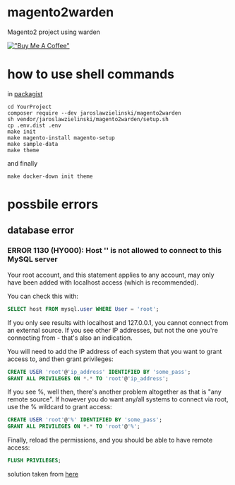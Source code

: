 # magento2warden
Magento2 project using warden

[!["Buy Me A Coffee"](https://www.buymeacoffee.com/assets/img/custom_images/orange_img.png)](https://www.buymeacoffee.com/jaroslawzielinski)

# how to use shell commands
in [packagist](https://packagist.org/packages/jaroslawzielinski/magento2warden)
```ssh
cd YourProject
composer require --dev jaroslawzielinski/magento2warden
sh vendor/jaroslawzielinski/magento2warden/setup.sh
cp .env.dist .env
make init
make magento-install magento-setup
make sample-data
make theme
```
and finally
```ssh
make docker-down init theme
```

# possbile errors
## database error
### ERROR 1130 (HY000): Host '' is not allowed to connect to this MySQL server

Your root account, and this statement applies to any account, may only have been added with localhost access (which is recommended).

You can check this with:

```sql
SELECT host FROM mysql.user WHERE User = 'root';
```

If you only see results with localhost and 127.0.0.1, you cannot connect from an external source. If you see other IP addresses, but not the one you're connecting from - that's also an indication.

You will need to add the IP address of each system that you want to grant access to, and then grant privileges:

```sql
CREATE USER 'root'@'ip_address' IDENTIFIED BY 'some_pass';
GRANT ALL PRIVILEGES ON *.* TO 'root'@'ip_address';
```

If you see %, well then, there's another problem altogether as that is "any remote source". If however you do want any/all systems to connect via root, use the % wildcard to grant access:

```sql
CREATE USER 'root'@'%' IDENTIFIED BY 'some_pass';
GRANT ALL PRIVILEGES ON *.* TO 'root'@'%';
```

Finally, reload the permissions, and you should be able to have remote access:

```sql
FLUSH PRIVILEGES;
```

solution taken from [here](https://stackoverflow.com/questions/19101243/error-1130-hy000-host-is-not-allowed-to-connect-to-this-mysql-server#answer-19101356)
